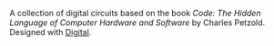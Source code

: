 A collection of digital circuits based on the book *Code: The Hidden Language of Computer Hardware and Software* by Charles Petzold. Designed with [Digital](https://github.com/hneemann/Digital/).
